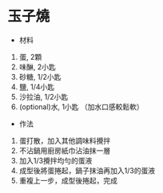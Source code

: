 # 玉子燒
* 材料
1. 蛋, 2顆
1. 味醂, 2小匙
1. 砂糖, 1/2小匙
1. 鹽, 1/4小匙
1. 沙拉油, 1/2小匙
1. (optional)水, 1小匙 （加水口感較鬆軟）
* 作法
1. 蛋打散，加入其他調味料攪拌
1. 不沾鍋用廚房紙巾沾油抹一層
1. 加入1/3攪拌均勻的蛋液
1. 成型後將蛋捲起，鍋子抹油再加入1/3的蛋液
1. 重複上一步，成型後捲起，完成
